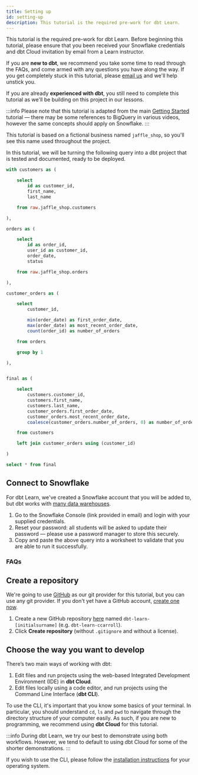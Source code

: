 ```yaml
---
title: Setting up
id: setting-up
description: This tutorial is the required pre-work for dbt Learn.
---
```


This tutorial is the required pre-work for dbt Learn. Before beginning this tutorial, please ensure that you been received your Snowflake credentials and dbt Cloud invitation by email from a Learn instructor.

If you are **new to dbt**, we recommend you take some time to read through the FAQs, and come armed with any questions you have along the way. If you get completely stuck in this tutorial, please [email us](mailto:learn@getdbt.com) and we'll help unstick you.

If you are already **experienced with dbt**, you still need to complete this tutorial as we'll be building on this project in our lessons.



<LoomVideo id="cb99861ab1034f7fab5fa48529e61f85" />

:::info
Please note that this tutorial is adapted from the main <a href="https://tutorial.getdbt.com/tutorial/setting-up/">Getting Started</a> tutorial — there may be some references to BigQuery in various videos, however the same concepts should apply on Snowflake.
:::

This tutorial is based on a fictional business named `jaffle_shop`, so you'll see this name used throughout the project.

In this tutorial, we will be turning the following query into a dbt project that is tested and documented, ready to be deployed.
```sql
with customers as (

    select
        id as customer_id,
        first_name,
        last_name

    from raw.jaffle_shop.customers

),

orders as (

    select
        id as order_id,
        user_id as customer_id,
        order_date,
        status

    from raw.jaffle_shop.orders

),

customer_orders as (

    select
        customer_id,

        min(order_date) as first_order_date,
        max(order_date) as most_recent_order_date,
        count(order_id) as number_of_orders

    from orders

    group by 1

),


final as (

    select
        customers.customer_id,
        customers.first_name,
        customers.last_name,
        customer_orders.first_order_date,
        customer_orders.most_recent_order_date,
        coalesce(customer_orders.number_of_orders, 0) as number_of_orders

    from customers

    left join customer_orders using (customer_id)

)

select * from final
```

## Connect to Snowflake
For dbt Learn, we've created a Snowflake account that you will be added to, but dbt works with [many data warehouses](/docs/supported-databases).

1. Go to the Snowflake Console (link provided in email) and login with your supplied credentials.
2. Reset your password: all students will be asked to update their password — please use a password manager to store this securely.
3. Copy and paste the above query into a worksheet to validate that you are able to run it successfully.
<Lightbox src="/img/successful-snowflake-query.png" title="Ensure you can run the above query" />


### FAQs
<FAQ src="loading-data" alt_header="The data in this tutorial is already loaded into Snowflake. How do I load data into my warehouse?" />
<FAQ src="database-privileges" />


## Create a repository
We're going to use [GitHub](https://github.com/) as our git provider for this tutorial, but you can use any git provider. If you don't yet have a GitHub account, [create one now](https://github.com/join).
<LoomVideo id="afe148aeab5e4279a2ca310251ea20a6" />

1. Create a new GitHub repository [here](https://github.com/new) named `dbt-learn-[initialsurname]` (e.g. `dbt-learn-ccarroll`).
2. Click **Create repository** (without `.gitignore` and without a license).

<Lightbox src="/img/create-github-repo.png" title="Create a GitHub repo" />


## Choose the way you want to develop
There’s two main ways of working with dbt:

1. Edit files and run projects using the web-based Integrated Development Environment (IDE) in **dbt Cloud**.
2. Edit files locally using a code editor, and run projects using the Command Line Interface (**dbt CLI**).

To use the CLI, it's important that you know some basics of your terminal. In particular, you should understand `cd`, `ls` and `pwd` to navigate through the directory structure of your computer easily. As such, if you are new to programming, we recommend using **dbt Cloud** for this tutorial.

:::info
During dbt Learn, we try our best to demonstrate using both workflows. However, we tend to default to using dbt Cloud for some of the shorter demonstrations.
:::

If you wish to use the CLI, please follow the [installation instructions](/dbt-cli/installation) for your operating system.
